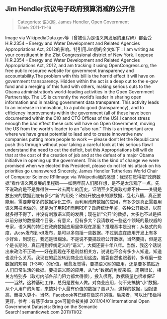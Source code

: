 Jim Hendler抗议电子政府预算消减的公开信
---
    
> Categories: 语义网, James Hendler, Open Government  
> Time: 2011-11-16
    
Image via WikipediaData.gov等（曾被认为是语义网发展的里程碑）都会受H.R.2354 – Energy and Water Development and Related Agencies Appropriations Act, 2012的影响。特引用Jim信的全文如下：I am writing as your constituent in the 21st Congressional district of New York. I oppose H.R.2354 – Energy and Water Development and Related Agencies Appropriations Act, 2012, and am tracking it using OpenCongress.org, the free public resource website for government transparency and accountability.The problem with this bill is the horrid effect it will have on government transparency. Hidden within the act is a deep cut to the e-gov fund and a merging of this fund with others, making serious cuts to the Obama administration’s world-leading activities in the Open Government Partnership. The US is currently the world’s leader in sharing open information and in making government data transparent. This activity leads to an increase in innovation, to a public good (transparency), and to efficiency improvements within the government (all of these have been documented within the CIO and CTO Offices of the US).I cannot stress enough the bad effect these cuts will have on Open Government, moving the US from the world’s leader to an “also ran.” This is an important area where we have great potential to lead and to create innovative new companies putting more people to work — please don’t let the Republicans push this through without your taking a careful look at this serious flaw.I understand the need to cut the deficit, but this Appropriations bill will do that at the cost of the creation of job and at the defeat of a major Obama initiative in opening up the government. This is the kind of change we were promised when we elected this President, please do not let his attack on his priorities go unanswered.Sincerely, James Hendler Tetherless World Chair of Computer Science RPIImage via Wikipedia我的感想：我现在觉得把“政府数据”看作语义网发展的里程碑——如两年前人们那样想，是不是太乐观了一点。先不说政府是不是靠得住——过去两年的历史，证明至少英美政府靠不住——关键是放出来的数据到底有多少“新”的用处？政府开放出来的源数据，乱七八糟，真正要能用，需要非常多的数据净化工作。而利用政府数据的应用，有多少是真正需要用语义网技术做的，还是为了用RDF而用RDF？政府统计年鉴，各种公开数据，以前就多得不得了，并没有刺激语义网的发展；现在新“公开”的数据，大多也不过是把以前分散的数据建个目录，有意义，但有多大？我请教过一些这个领域的最权威的专家，语义网的特征在政府数据应用里体现在那里？推理基本是没有；从格式的角度，从csv发布到rdf发布，是可以多包括一些数据。不过到底在应用开发上有多少好处，到现在，我还是很糊涂。不是说不要搞政府公开数据，当然要搞，但是这个是长期的，真正用到传统定义的“语义”，大概还要十年八年。当然，我这个话说出来政治不正确——好在我现在不是利益相关方，说说也不会有多少人知道，知道也没什么关系。我现在的屁股转到商业应用这边，脑袋自然也跟着转，多琢磨一些数据的短期（1-3年）的价值。我愈发觉得，要搞语义网的应用，还是要多搞贴近人们日常生活的数据。要搞语义网的应用，从“大”数据的角度来搞，周期很长，相关方特别多（政府内部各部门阻力都大得很），投入很高，数据质量也很难保证——当然，这种基础工作，总归是要有人做。对商业应用，何不先搞搞“小”数据，从个人用户的角度，来搞对个人最有价值的数据？愚以为，这样的数据，回报更高，而投入更小。当然，Facebook等已经在做这样的事。后来者，可以比FB做得更好。参考：有感于data.gov可能会被关掉 2011/04/01International Open Government Datasets: Bring on the Semantic Search! semanticweb.com 2011/11/02     
    